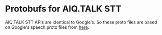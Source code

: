 # Protobufs for AIQ.TALK STT

AIQ.TALK STT APIs are identical to Google's. So these proto files are based on Google's speech proto files from [here](https://github.com/GoogleCloudPlatform/android-docs-samples/tree/master/speech/Speech/app/src/main/proto/google).
